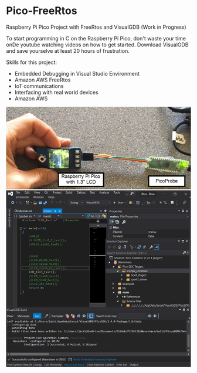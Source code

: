 # Pico-FreeRtos
Raspberry Pi Pico Project with FreeRtos and VisualGDB (Work in Progress)

To start programming in C on the Raspberry Pi Pico, don't waste your time onDe youtube watching
videos on how to get started.
Download VisualGDB and save yourselve at least 20 hours of frustration.

Skills for this project:
- Embedded Debugging in Visual Studio Environment
- Amazon AWS FreeRtos
- IoT communications
- Interfacing with real world devices
- Amazon AWS


![](pico_system.png)
![](visualgdb_ide.png)

